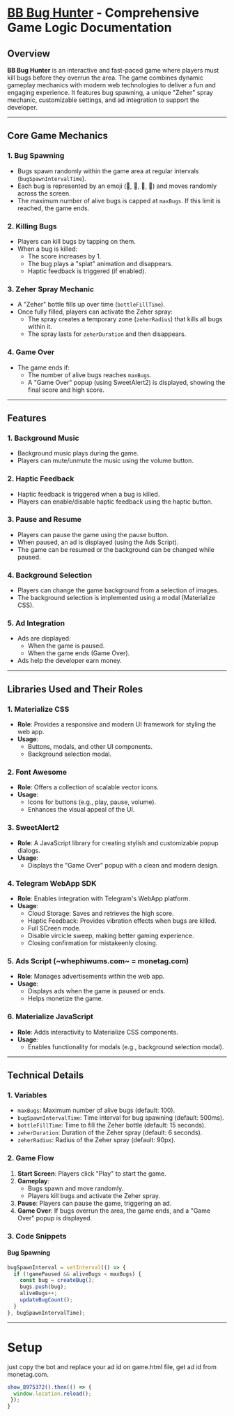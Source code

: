 # [BB Bug Hunter](https://t.me/bb_bug_hunterBot) - Comprehensive Game Logic Documentation

## Overview
**BB Bug Hunter** is an interactive and fast-paced game where players must kill bugs before they overrun the area. The game combines dynamic gameplay mechanics with modern web technologies to deliver a fun and engaging experience. It features bug spawning, a unique "Zeher" spray mechanic, customizable settings, and ad integration to support the developer.

---

## Core Game Mechanics

### 1. **Bug Spawning**
- Bugs spawn randomly within the game area at regular intervals (`bugSpawnIntervalTime`).
- Each bug is represented by an emoji (🐞, 🦗, 🐜, 🦟) and moves randomly across the screen.
- The maximum number of alive bugs is capped at `maxBugs`. If this limit is reached, the game ends.

### 2. **Killing Bugs**
- Players can kill bugs by tapping on them.
- When a bug is killed:
  - The score increases by 1.
  - The bug plays a "splat" animation and disappears.
  - Haptic feedback is triggered (if enabled).

### 3. **Zeher Spray Mechanic**
- A "Zeher" bottle fills up over time (`bottleFillTime`).
- Once fully filled, players can activate the Zeher spray:
  - The spray creates a temporary zone (`zeherRadius`) that kills all bugs within it.
  - The spray lasts for `zeherDuration` and then disappears.

### 4. **Game Over**
- The game ends if:
  - The number of alive bugs reaches `maxBugs`.
  - A "Game Over" popup (using SweetAlert2) is displayed, showing the final score and high score.

---

## Features

### 1. **Background Music**
- Background music plays during the game.
- Players can mute/unmute the music using the volume button.

### 2. **Haptic Feedback**
- Haptic feedback is triggered when a bug is killed.
- Players can enable/disable haptic feedback using the haptic button.

### 3. **Pause and Resume**
- Players can pause the game using the pause button.
- When paused, an ad is displayed (using the Ads Script).
- The game can be resumed or the background can be changed while paused.

### 4. **Background Selection**
- Players can change the game background from a selection of images.
- The background selection is implemented using a modal (Materialize CSS).

### 5. **Ad Integration**
- Ads are displayed:
  - When the game is paused.
  - When the game ends (Game Over).
- Ads help the developer earn money.

---

## Libraries Used and Their Roles

### 1. **Materialize CSS**
- **Role**: Provides a responsive and modern UI framework for styling the web app.
- **Usage**:
  - Buttons, modals, and other UI components.
  - Background selection modal.

### 2. **Font Awesome**
- **Role**: Offers a collection of scalable vector icons.
- **Usage**:
  - Icons for buttons (e.g., play, pause, volume).
  - Enhances the visual appeal of the UI.

### 3. **SweetAlert2**
- **Role**: A JavaScript library for creating stylish and customizable popup dialogs.
- **Usage**:
  - Displays the "Game Over" popup with a clean and modern design.

### 4. **Telegram WebApp SDK**
- **Role**: Enables integration with Telegram's WebApp platform.
- **Usage**:
  - Cloud Storage: Saves and retrieves the high score.
  - Haptic Feedback: Provides vibration effects when bugs are killed.
  - Full SCreen mode.
  - Disable vircicle sweep, making better gaming experience.
  - Closing confirmation for mistakeenly closing.

### 5. **Ads Script (~whephiwums.com~ = monetag.com)**
- **Role**: Manages advertisements within the web app.
- **Usage**:
  - Displays ads when the game is paused or ends.
  - Helps monetize the game.

### 6. **Materialize JavaScript**
- **Role**: Adds interactivity to Materialize CSS components.
- **Usage**:
  - Enables functionality for modals (e.g., background selection modal).

---

## Technical Details

### 1. **Variables**
- `maxBugs`: Maximum number of alive bugs (default: 100).
- `bugSpawnIntervalTime`: Time interval for bug spawning (default: 500ms).
- `bottleFillTime`: Time to fill the Zeher bottle (default: 15 seconds).
- `zeherDuration`: Duration of the Zeher spray (default: 6 seconds).
- `zeherRadius`: Radius of the Zeher spray (default: 90px).

### 2. **Game Flow**
1. **Start Screen**: Players click "Play" to start the game.
2. **Gameplay**:
   - Bugs spawn and move randomly.
   - Players kill bugs and activate the Zeher spray.
3. **Pause**: Players can pause the game, triggering an ad.
4. **Game Over**: If bugs overrun the area, the game ends, and a "Game Over" popup is displayed.

### 3. **Code Snippets**

#### Bug Spawning
```javascript
bugSpawnInterval = setInterval(() => {
  if (!gamePaused && aliveBugs < maxBugs) {
    const bug = createBug();
    bugs.push(bug);
    aliveBugs++;
    updateBugCount();
  }
}, bugSpawnIntervalTime);
```
---

# Setup
just copy the bot and replace your ad id on game.html file, get ad id from monetag.com.

```js
show_8975372().then(() => {
  window.location.reload();
 });
}
```

